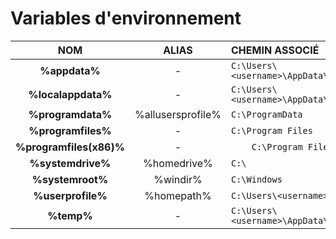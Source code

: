 # Variables d'environnement

|NOM|ALIAS|CHEMIN ASSOCIÉ|
|:--:|:--:|:--|
|**%appdata%**|-|`C:\Users\<username>\AppData\Roaming`|
|**%localappdata%**|-|`C:\Users\<username>\AppData\Local`|
|**%programdata%**|%allusersprofile%|`C:\ProgramData`|
|**%programfiles%**|-|`C:\Program Files`|
|**%programfiles(x86)%**|-|`	C:\Program Files (x86)`|
|**%systemdrive%**|%homedrive%|`C:\`|
|**%systemroot%**|%windir%|`C:\Windows`|
|**%userprofile%**|%homepath%|`C:\Users\<username>`|
|**%temp%**|-|`C:\Users\<username>\AppData\Local\Temp`|
